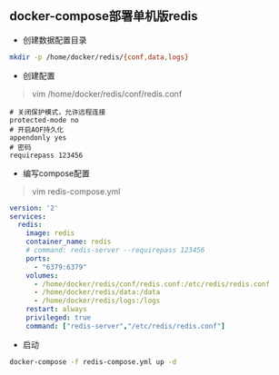 ## docker-compose部署单机版redis

* 创建数据配置目录

```sh
mkdir -p /home/docker/redis/{conf,data,logs}
```

* 创建配置

> vim /home/docker/redis/conf/redis.conf

```properties
# 关闭保护模式，允许远程连接
protected-mode no
# 开启AOF持久化
appendonly yes 
# 密码
requirepass 123456
```

* 编写compose配置

> vim redis-compose.yml

```yaml
version: '2'
services:
  redis:
    image: redis
    container_name: redis
    # command: redis-server --requirepass 123456
    ports:
      - "6379:6379"
    volumes:
      - /home/docker/redis/conf/redis.conf:/etc/redis/redis.conf
      - /home/docker/redis/data:/data
      - /home/docker/redis/logs:/logs
    restart: always
    privileged: true
    command: ["redis-server","/etc/redis/redis.conf"]
```

* 启动

```sh
docker-compose -f redis-compose.yml up -d 
```
